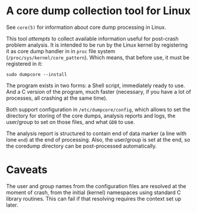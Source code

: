 # A core dump collection tool for Linux

See `core(5)` for information about core dump processing in Linux.

This tool *attempts* to collect available information useful for post-crash
problem analysis. It is intended to be run by the Linux kernel by registering
it as core dump handler in in `proc` file system (`/proc/sys/kernel/core_pattern`).
Which means, that before use, it must be registered in it:

    sudo dumpcore --install

The program exists in two forms: a Shell script, immediately ready to use. And
a C version of the program, much faster (necessary, if you have a lot of
processes, all crashing at the same time).

Both support configuration in `/etc/dumpcore/config`, which allows to
set the directory for storing of the core dumps, analysis reports and logs,
the user/group to set on those files, and what `GDB` to use.

The analysis report is structured to contain end of data marker (a line with 
lone `end`) at the end of processing. Also, the user/group is set at the
end, so the coredump directory can be post-processed automatically.

# Caveats

The user and group names from the configuration files are resolved at the
moment of crash, from the initial (kernel) namespaces using standard C library
routines. This can fail if that resolving requires the context set up later.


